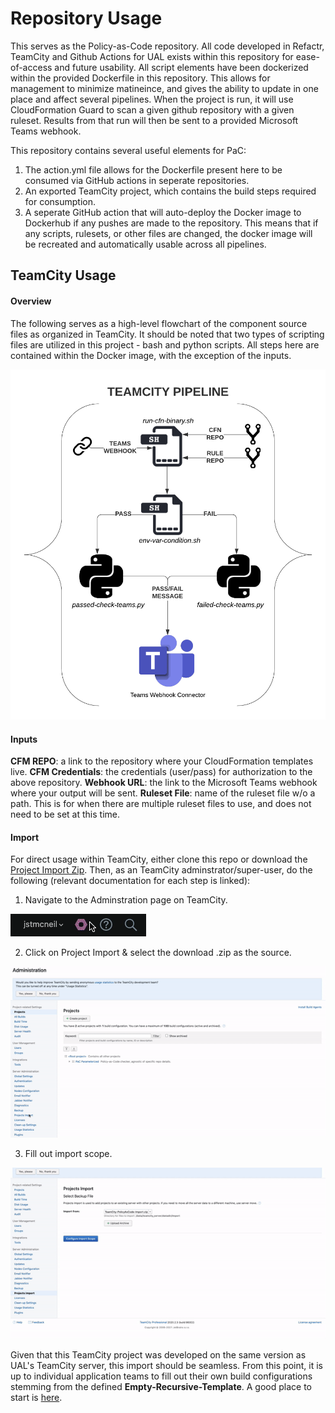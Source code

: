 # Repository Usage
This serves as the Policy-as-Code repository. All code developed in Refactr, TeamCity and Github Actions for UAL exists within this repository for ease-of-access and future usability. All script elements have been dockerized within the provided Dockerfile in this repository. This allows for management to minimize matineince, and gives the ability to update in one place and affect several pipelines. When the project is run, it will use CloudFormation Guard to scan a given github repository with a given ruleset. Results from that run will then be sent to a provided Microsoft Teams webhook.

This repository contains several useful elements for PaC:
1. The action.yml file allows for the Dockerfile present here to be consumed via GitHub actions in seperate repositories.
2. An exported TeamCity project, which contains the build steps required for consumption.
3. A seperate GitHub action that will auto-deploy the Docker image to Dockerhub if any pushes are made to the repository. This means that if any scripts, rulesets, or other files are changed, the docker image will be recreated and automatically usable across all pipelines. 

## TeamCity Usage
#### Overview
The following serves as a high-level flowchart of the component source files as organized in TeamCity. It should be noted that two types of scripting files are utilized in this project - bash and python scripts. All steps here are contained within the Docker image, with the exception of the inputs.

![alt text](https://github.com/jstmcneil/Github-Action/blob/main/res/pac-flow-readme.png)

#### Inputs
**CFM REPO**: a link to the repository where your CloudFormation templates live. 
**CFM Credentials**: the credentials (user/pass) for authorization to the above repository.
**Webhook URL**: the link to the Microsoft Teams webhook where your output will be sent.
**Ruleset File**: name of the ruleset file w/o a path. This is for when there are multiple ruleset files to use, and does not need to be set at this time.

#### Import
For direct usage within TeamCity, either clone this repo or download the [Project Import Zip](https://github.pwc.com/jake-a-mcneil/CFM-PaC/blob/master/TeamCity-PolicyAsCode-Import.zip). Then, as an TeamCity adminstrator/super-user, do the following (relevant documentation for each step is linked):
1. Navigate to the Adminstration page on TeamCity.

![alt text](/res/admin-page-gif.gif)

2. Click on Project Import & select the download .zip as the source.

![alt text](/res/project-import.gif)

3. Fill out import scope.

![alt text](/res/actual-import.gif)

Given that this TeamCity project was developed on the same version as UAL's TeamCity server, this import should be seamless. From this point, it is up to individual application teams to fill out their own build configurations stemming from the defined **Empty-Recursive-Template**. A good place to start is [here](#Inputs).
